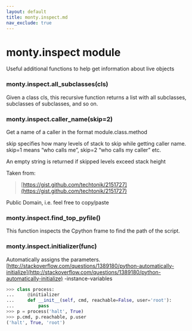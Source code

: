```yaml
---
layout: default
title: monty.inspect.md
nav_exclude: true
---
```


# monty.inspect module

Useful additional functions to help get information about live objects


### monty.inspect.all_subclasses(cls)
Given a class cls, this recursive function returns a list with
all subclasses, subclasses of subclasses, and so on.


### monty.inspect.caller_name(skip=2)
Get a name of a caller in the format module.class.method

skip specifies how many levels of stack to skip while getting caller
name. skip=1 means “who calls me”, skip=2 “who calls my caller” etc.

An empty string is returned if skipped levels exceed stack height

Taken from:

> [https://gist.github.com/techtonik/2151727](https://gist.github.com/techtonik/2151727)

Public Domain, i.e. feel free to copy/paste


### monty.inspect.find_top_pyfile()
This function inspects the Cpython frame to find the path of the script.


### monty.inspect.initializer(func)
Automatically assigns the parameters.
[http://stackoverflow.com/questions/1389180/python-automatically-initialize](http://stackoverflow.com/questions/1389180/python-automatically-initialize)
-instance-variables

```python
>>> class process:
...     @initializer
...     def __init__(self, cmd, reachable=False, user='root'):
...         pass
>>> p = process('halt', True)
>>> p.cmd, p.reachable, p.user
('halt', True, 'root')
```